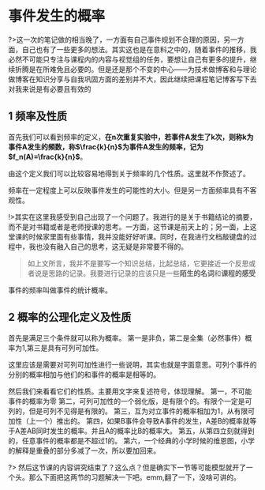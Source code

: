 # 事件发生的概率

?>这一次的笔记做的相当晚了，一方面有自己事件规划不合理的原因，另一方面，自己也有了一些更多的想法。其实这也是在意料之中的，随着事件的推移，我必然不可能只专注与课程内的内容与视觉组的任务，要想让自己有更多的提升，继续折腾是在所难免且必要的。但是还是那个不变的中心——为技术做博客和与理论做博客在知识分享与自我巩固方面的差别并不大，因此继续把课程笔记博客写下去对我来说是有必要且有效的

## 1 频率及性质

首先我们可以看到频率的定义，**在n次重复实验中，若事件A发生了k次，则称k为事件A发生的頻数，称$\frac{k}{n}$为事件A发生的频率，记为$f_n(A)=\frac{k}{n}$**。

由这个定义我们可以比较容易地得到关于频率的几个性质。这里就不作赘述了。

频率在一定程度上可以反映事件发生的可能性的大小。但是另一方面频率具有不客观性。

!>其实在这里我感受到自己出现了一个问题了。我进行的是关于书籍结论的摘要，而不是对书籍或者是老师授课的思考。一方面，这节课是前天上的；另一面，上这堂课的时候家里面有些事情，我并没能好好听课。同时，在我进行文档敲键盘的过程中，我也没有融入自己的思考，这无疑是非常要不得的。

> 如上文所言，我并不是要写一个知识总结，比起总结，它更接近一个反思或者说是思路的记录。我要进行记录的应该只是一些**陌生的名词**和**课程的感受**

事件的频率叫做事件的统计概率。

## 2 概率的公理化定义及性质

首先是满足三个条件就可以称为概率。
第一是非负，第二是全集（必然事件）概率为1,第三是具有可列可加性。

这里应该是需要对可列可加性进行一些说明，其实也就是字面意思。可列个事件的分别的概率相加与他们的和事件的概率是相等的。

然后我们来看看它们的性质。主要用文字来复述符号，体现理解。
第一，不可能事件的概率为零
第二，可列可加性的一个弱化版，是有限个的。有限个一定是可列的，但是可列不见得是有限的。
第三，互为对立事件的概率相加为1，从有限可加性（上一个）推出的。
第四，如果B事件会导致A事件的发生，A差B的概率就等于A差AB同时发生的概率。并且A的概率比B的概率大。
第五，从第四立刻就得到的，任意事件的概率都是不超过1的。
第六，一个经典的小学时候的维恩图，小学的解释是重叠的部分多减了一次，所以要加回来。

?> 然后这节课的内容讲究结束了？这么点？但是确实下一节等可能模型就开了一个头。那么下面把这两节的习题解决一下吧。emm,翻了一下，没啥可讲的。